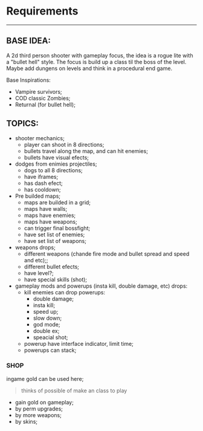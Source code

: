 # Requirements
------------------------------------------------------------------------------------------------
## BASE IDEA:
A 2d third person shooter with gameplay focus, the idea is a rogue lite with a "bullet hell" style.
The focus is build up a class til the boss of the level. Maybe add dungens on levels and think in a
procedural end game.

Base Inspirations:
- Vampire survivors;
- COD classic Zombies;
- Returnal (for bullet hell);

## TOPICS:
- shooter mechanics;
   - player can shoot in 8 directions;
   - bullets travel along the map, and can hit enemies;
   - bullets have visual efects;
- dodges from enimies projectiles;
    - dogs to all 8 directions;
    - have iframes;
    - has dash efect;
    - has cooldown;
- Pre builded maps;
    - maps are builded in a grid;
    - maps have walls;
    - maps have enemies;
    - maps have weapons;
    - can trigger final bossfight;
    - have set list of enemies;
    - have set list of weapons;
- weapons drops;
    - different weapons (chande fire mode and bullet spread and speed and etc);;
    - different bullet efects;
    - have level?;
    - have special skills (shot);
- gameplay mods and powerups (insta kill, double damage, etc) drops:
    - kill enemies can drop powerups:
        - double damage;
        - insta kill;
        - speed up;
        - slow down;
        - god mode;
        - double ex;
        - speacial shot;
    - powerup have interface indicator, limit time;
    - powerups can stack;

### SHOP
ingame gold can be used here;

> thinks of possible of make an class to play

- gain gold on gameplay;
- by perm upgrades;
- by more weapons;
- by skins;


